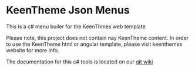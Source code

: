 # KeenTheme Json Menus
This is a c# menu builer for the KeenThmes web template

Please note, this project does not contain nay KeenTheme content. In order to use the KeenTheme html or angular template, please visit keenthemes website for more info.

The documentation for this c# tools is located on our [git wiki](https://github.com/wardandpartners/KeenThemeJsonMenus/wiki)
